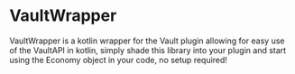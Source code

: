 # VaultWrapper

VaultWrapper is a kotlin wrapper for the Vault plugin allowing for easy
use of the VaultAPI in kotlin, simply shade this library into your plugin
and start using the Economy object in your code, no setup required!